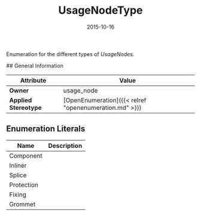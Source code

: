 ﻿---
title: UsageNodeType
toc: false
type: specs
date: "2015-10-16"
draft: false
specification: VEC
version: 1.1.2
documentType: "Recommendation"
elementType: Class
classes:
  - UsageNodeType
menu_name: vec-1.1.2
---
<p> Enumeration for the different types of <i>UsageNodes.</i>      </p>
## General Information

| Attribute               | Value |
|-------------------------|-------|
| **Owner**               | usage_node |
| **Applied Stereotype**  | [OpenEnumeration]({{< relref "openenumeration.md" >}})<br/>  |

## Enumeration Literals
| Name          | **Description** |
|---------------|-----------------|
| Component |  |
| Inliner |  |
| Splice |  |
| Protection |  |
| Fixing |  |
| Grommet |  |
